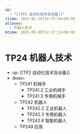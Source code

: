 ```yaml
---
up:
  - "[[TP2 自动化技术及设备]]"
ctime: 2025-01-25T16:55:36+08:00
aliases:
  - 机器人技术
mtime: 2025-09-09T12:37:13+08:00
---
```


# TP24 机器人技术

- up: [[TP2 自动化技术及设备]]
- down:	
	- TP241 机械手
		- TP241.2 工业机械手
		- TP241.3 专用机械手
	- TP242 机器人
		- TP242.2 工业机器人
		- TP242.3 专用机器人
		- TP242.6 智能机器人
	- TP249 应用
	
